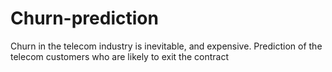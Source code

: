 # Churn-prediction
Churn in the telecom industry is inevitable, and expensive. Prediction of the telecom customers who are likely to exit the contract
